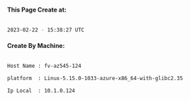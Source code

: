 
   
#### This Page Create at:

```bash

2023-02-22 - 15:38:27 UTC

```

#### Create By Machine:

```bash

Host Name : fv-az545-124

platform  : Linux-5.15.0-1033-azure-x86_64-with-glibc2.35

Ip Local  : 10.1.0.124

```

